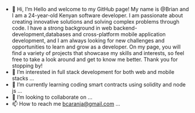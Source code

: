 - 👋 Hi, I’m Hello and welcome to my GitHub page! My name is @Brian and I am a 24-year-old Kenyan software developer. I am passionate about creating innovative solutions and solving complex problems through code. I have a strong background in web backend-development,databases and cross-platform mobile application development, and I am always looking for new challenges and opportunities to learn and grow as a developer. On my page, you will find a variety of projects that showcase my skills and interests, so feel free to take a look around and get to know me better. Thank you for stopping by!
- 👀 I’m interested in full stack development for both web and mobile stacks  ...
- 🌱 I’m currently learning coding smart contracts using solidity and node js ...
- 💞️ I’m looking to collaborate on ...
- 📫 How to reach me bcaranja@gmail.com ...

<!---
cafeway/cafeway is a ✨ special ✨ repository because its `README.md` (this file) appears on your GitHub profile.
You can click the Preview link to take a look at your changes.
--->
